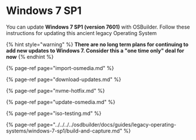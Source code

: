 # Windows 7 SP1

You can update **Windows 7 SP1 \(version 7601\)** with OSBuilder.  Follow these instructions for updating this ancient legacy Operating System

{% hint style="warning" %}
**There are no long term plans for continuing to add new updates to Windows 7.  Consider this a "one time only" deal for now**
{% endhint %}

{% page-ref page="import-osmedia.md" %}

{% page-ref page="download-updates.md" %}

{% page-ref page="nvme-hotfix.md" %}

{% page-ref page="update-osmedia.md" %}

{% page-ref page="iso-testing.md" %}

{% page-ref page="../../../../osdbuilder/docs/guides/legacy-operating-systems/windows-7-sp1/build-and-capture.md" %}



